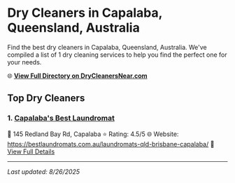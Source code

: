 # Dry Cleaners in Capalaba, Queensland, Australia

Find the best dry cleaners in Capalaba, Queensland, Australia. We've compiled a list of 1 dry cleaning services to help you find the perfect one for your needs.

🌐 **[View Full Directory on DryCleanersNear.com](https://drycleanersnear.com/city/Australia/Queensland/Capalaba)**

## Top Dry Cleaners

### 1. [Capalaba's Best Laundromat](https://drycleanersnear.com/dryCleaner/68aa73d539cc7c0899005ec3/capalaba-s-best-laundromat)
📍 145 Redland Bay Rd, Capalaba
⭐ Rating: 4.5/5
🌐 Website: https://bestlaundromats.com.au/laundromats-qld-brisbane-capalaba/
🔗 [View Full Details](https://drycleanersnear.com/dryCleaner/68aa73d539cc7c0899005ec3/capalaba-s-best-laundromat)


---

*Last updated: 8/26/2025*
